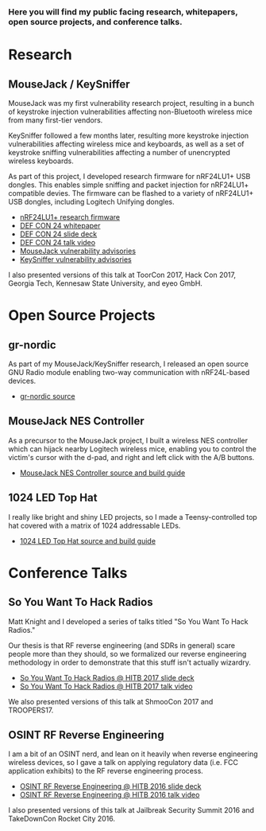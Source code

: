 ### Here you will find my public facing research, whitepapers, open source projects, and conference talks. 

# Research

## MouseJack / KeySniffer

MouseJack was my first vulnerability research project, resulting in a bunch of keystroke 
injection vulnerabilities affecting non-Bluetooth wireless mice from many first-tier vendors.  

KeySniffer followed a few months later, resulting more keystroke injection vulnerabilities 
affecting wireless mice and keyboards, as well as a set of keystroke sniffing vulnerabilities 
affecting a number of unencrypted wireless keyboards. 

As part of this project, I developed research firmware for nRF24LU1+ USB dongles. This enables
simple sniffing and packet injection for nRF24LU1+ compatible devies. The firmware can be flashed 
to a variety of nRF24LU1+ USB dongles, including Logitech Unifying dongles. 

- [nRF24LU1+ research firmware](https://github.com/BastilleResearch/nrf-research-firmware/tree/master)
- [DEF CON 24 whitepaper](https://github.com/BastilleResearch/mousejack/blob/master/doc/pdf/DEFCON-24-Marc-Newlin-MouseJack-Injecting-Keystrokes-Into-Wireless-Mice.whitepaper.pdf)
- [DEF CON 24 slide deck](https://github.com/BastilleResearch/mousejack/blob/master/doc/pdf/DEFCON-24-Marc-Newlin-MouseJack-Injecting-Keystrokes-Into-Wireless-Mice.slides.pdf)
- [DEF CON 24 talk video](https://www.youtube.com/watch?v=00A36VABIA4)
- [MouseJack vulnerability advisories](https://github.com/BastilleResearch/mousejack/tree/master/doc/advisories)
- [KeySniffer vulnerability advisories](https://github.com/BastilleResearch/keysniffer/tree/master/doc/advisories)

I also presented versions of this talk at ToorCon 2017, Hack Con 2017, Georgia Tech, Kennesaw State University, and eyeo GmbH.

# Open Source Projects

## gr-nordic

As part of my MouseJack/KeySniffer research, I released an open source GNU Radio module enabling two-way 
communication with nRF24L-based devices. 

- [gr-nordic source](https://github.com/BastilleResearch/gr-nordic)

## MouseJack NES Controller

As a precursor to the MouseJack project, I built a wireless NES controller which can hijack nearby Logitech wireless mice, 
enabling you to control the victim's cursor with the d-pad, and right and left click with the A/B buttons. 

- [MouseJack NES Controller source and build guide](https://github.com/marcnewlin/mousejack-nes-controller)

## 1024 LED Top Hat

I really like bright and shiny LED projects, so I made a Teensy-controlled top hat covered with a matrix of 
1024 addressable LEDs. 

- [1024 LED Top Hat source and build guide](https://github.com/marcnewlin/led-top-hat)

# Conference Talks

## So You Want To Hack Radios

Matt Knight and I developed a series of talks titled "So You Want To Hack Radios."

Our thesis is that RF reverse engineering (and SDRs in general) scare people more than they should, 
so we formalized our reverse engineering methodology in order to demonstrate that this stuff isn't actually 
wizardry. 

- [So You Want To Hack Radios @ HITB 2017 slide deck](http://conference.hitb.org/hitbsecconf2017ams/materials/D1T4%20-%20Marc%20Newlin%20and%20Matt%20Knight%20-%20So%20You%20Want%20to%20Hack%20Radios.pdf)
- [So You Want To Hack Radios @ HITB 2017 talk video](https://www.youtube.com/watch?v=QeoGQwT0Z1Y)

We also presented versions of this talk at ShmooCon 2017 and TROOPERS17.

## OSINT RF Reverse Engineering

I am a bit of an OSINT nerd, and lean on it heavily when reverse engineering wireless devices, so I gave a talk 
on applying regulatory data (i.e. FCC application exhibits) to the RF reverse engineering process.

- [OSINT RF Reverse Engineering @ HITB 2016 slide deck](https://conference.hitb.org/hitbsecconf2016ams/materials/D1%20COMMSEC%20-%20Marc%20Newlin%20-%20Applying%20Regulatory%20Data%20to%20IoT%20RF%20Reverse%20Engineering.pdf)
- [OSINT RF Reverse Engineering @ HITB 2016 talk video](https://www.youtube.com/watch?v=JUAiav674D8)

I also presented versions of this talk at Jailbreak Security Summit 2016 and TakeDownCon Rocket City 2016. 
